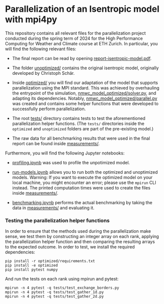 # Parallelization of an Isentropic model with mpi4py

This repository contains all relevant files for the parallelization project conducted during the spring term of 2024 for the High Performance Computing for Weather and Climate course at ETH Zurich. In particular, you will find the following relevant files:

- The final report can be read by opening [report-isentropic-model.pdf](report-isentropic-model.pdf).

- The folder [unoptimized/](unoptimized/) contains the original isentropic model, originally developed by Christoph Schär.

- Inside [optimized/](optimized/) you will find our adaptation of the model that supports parallelization using the MPI standard. This was achieved by overhauling the entrypoint of the simulation, [nmwc_model_optimized/solver.py](optimized/nmwc_model_optimized/solver.py), and adapting its dependencies. Notably, [nmwc_model_optimized/parallel.py](optimized/nmwc_model_optimized/parallel.py) was created and contains some helper functions that were developed to successfully perform parallelization.

- The root [tests/](tests/) directory contains tests to test the aforementioned parallelization helper functions. (The `tests/` directories inside the `optimized` and `unoptimized` folders are part of the pre-existing model.)

- The raw data for all benchmarking results that were used in the final report can be found inside [measurements/](measurements/).

Furthermore, you will find the following Jupyter notebooks:

- [profiling.ipynb](profiling.ipynb) was used to profile the unpotimized model.

- [run-models.ipynb](run-models.ipynb) allows you to run both the optimized and unoptimized models. Warning: If you want to execute the optimized model on your local machine, you might encounter an error;  please use the `mpirun` CLI instead. The printed computation times were used to create the files inside [measurements/](measurements/).

- [benchmarking.ipynb](benchmarking.ipynb) performs the actual benchmarking by taking the data in [measurements/](measurements/) and evaluating it.

### Testing the parallelization helper functions

In order to ensure that the methods used during the parallelization make sense, we test them by constructing an integer array on each rank, applying the parallelization helper function and then comparing the resulting arrays to the expected outcome. In order to test, we install the required dependencies:

    pip install -r optimized/requirements.txt
    pip install -e optimized
    pip install pytest numpy 

And run the tests on each rank using mpirun and pytest:

    mpirun -n 4 pytest -q tests/test_exchange_borders.py
    mpirun -n 4 pytest -q tests/test_gather_1d.py
    mpirun -n 4 pytest -q tests/test_gather_2d.py